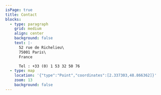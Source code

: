```yaml
---
isPage: true
title: Contact
blocks:
  - type: paragraph
    grid: medium
    align: center
    background: false
    text: |-
      52 rue de Richelieu\
      75001 Paris\
      F﻿rance

      Tel : +33 (0) 1 53 32 50 76
  - type: map
    location: '{"type":"Point","coordinates":[2.337303,48.866362]}'
    zoom: 13
    background: false
---
```

